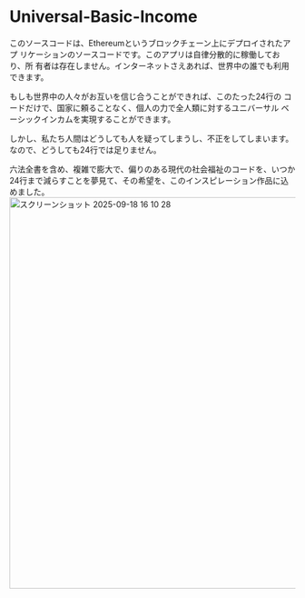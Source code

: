 # Universal-Basic-Income
このソースコードは、Ethereumというブロックチェーン上にデプロイされたアプ
リケーションのソースコードです。このアプリは自律分散的に稼働しており、所
有者は存在しません。インターネットさえあれば、世界中の誰でも利用できます。

もしも世界中の人々がお互いを信じ合うことができれば、このたった24行の
コードだけで、国家に頼ることなく、個人の力で全人類に対するユニバーサル
ベーシックインカムを実現することができます。

しかし、私たち人間はどうしても人を疑ってしまうし、不正をしてしまいます。
なので、どうしても24行では足りません。

六法全書を含め、複雑で膨大で、偏りのある現代の社会福祉のコードを、いつか
24行まで減らすことを夢見て、その希望を、このインスピレーション作品に込めました。
<img width="1104" height="689" alt="スクリーンショット 2025-09-18 16 10 28" src="https://github.com/user-attachments/assets/dd402123-5d8c-4eac-9470-664899017722" />
